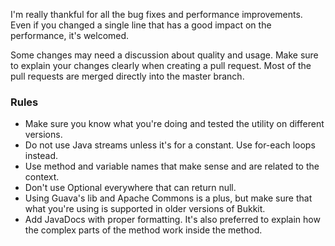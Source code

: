 I'm really thankful for all the bug fixes and performance improvements.\
Even if you changed a single line that has a good impact on the performance, it's welcomed.

Some changes may need a discussion about quality and usage.
Make sure to explain your changes clearly when creating a pull request.
Most of the pull requests are merged directly into the master branch.


### Rules
* Make sure you know what you're doing and tested the utility on different versions.
* Do not use Java streams unless it's for a constant. Use for-each loops instead.
* Use method and variable names that make sense and are related to the context.
* Don't use Optional everywhere that can return null.
* Using Guava's lib and Apache Commons is a plus, but make sure that what you're using is supported in
older versions of Bukkit.
* Add JavaDocs with proper formatting. It's also preferred to explain how the complex parts of the method work
inside the method.
